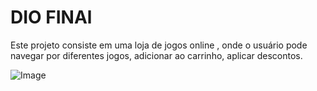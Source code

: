 <h1>DIO FINAl</h1>
<p>Este projeto consiste em uma loja de jogos online , onde o usuário pode navegar por diferentes jogos, adicionar ao carrinho, aplicar descontos. </p>

![Image](https://github.com/user-attachments/assets/998e085e-1b78-4159-bb69-135344564af4)
